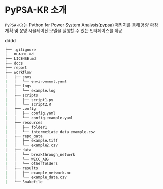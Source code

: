 # PyPSA-KR 소개

`PyPSA-KR` 는 Python for Power System Analysis(pypsa) 패키지를 통해 용량 확장 계획 및 운영 시뮬레이션 모델을 실행할 수 있는 인터페이스를 제공

dddd

```bash
├── .gitignore
├── README.md
├── LICENSE.md
├── docs
├── report
├── workflow
│   ├── envs
|   │   └── environment.yaml
│   ├── logs
|   │   └── example.log
│   ├── scripts
|   │   ├── script1.py
|   │   └── script2.R
│   ├── config
|   │   ├── config.yaml
|   │   └── config.example.yaml
│   ├── resources
|   │   ├── folder1
|   │   └── intermediate_data_example.csv
│   ├── repo_data
|   │   ├── example.tiff
|   │   └── example2.csv
│   ├── data
|   │   └── breakthrough_network
|   │   └── WECC_ADS
|   │   └── otherfolders
│   ├── results
|   │   ├── example_network.nc
|   │   └── example_data.csv
|   └── Snakefile
```








